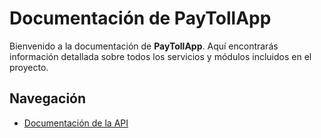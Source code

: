 # Documentación de PayTollApp

Bienvenido a la documentación de **PayTollApp**. Aquí encontrarás información detallada sobre todos los servicios y módulos incluidos en el proyecto.

## Navegación

- [Documentación de la API](api/index.yml)
